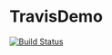TravisDemo
==========
[![Build Status](https://travis-ci.org/geek5nan/TravisDemo.png?branch=master)](https://travis-ci.org/geek5nan/TravisDemo)
